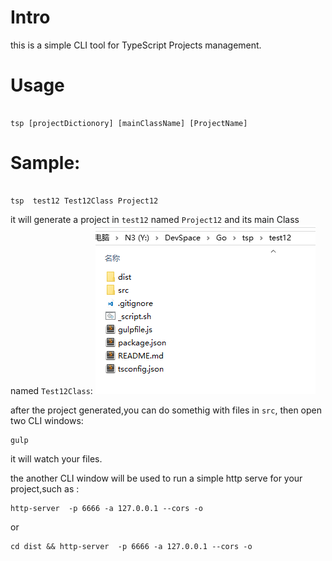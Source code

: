 # Intro

this is a simple CLI tool for TypeScript Projects management.


# Usage

```

tsp [projectDictionory] [mainClassName] [ProjectName]

```

# Sample:

```

tsp  test12 Test12Class Project12

```

it will generate a project in `test12` named `Project12` and  its main Class named `Test12Class`:
![a screenshot of a TypeScript Project](https://raw.githubusercontent.com/suifengtec/tsp/master/screenshot.png)


after the project generated,you can do somethig with files in `src`, then open two CLI windows:

```
gulp
```
it will watch your files.

the another CLI window will be used to run a simple http serve for your project,such as :
```
http-server  -p 6666 -a 127.0.0.1 --cors -o 
```

or
```
cd dist && http-server  -p 6666 -a 127.0.0.1 --cors -o 
```